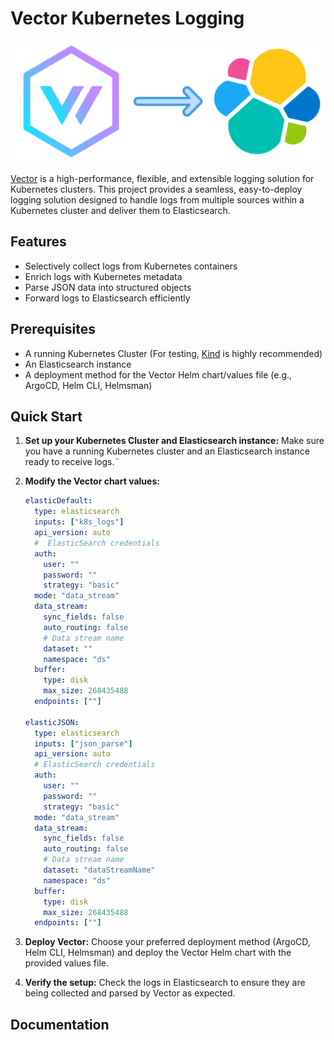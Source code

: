 # Vector Kubernetes Logging

![Vector-Elasti Logo](/assets/image.png)



[Vector](https://vector.dev/) is a high-performance, flexible, and extensible logging solution for Kubernetes clusters. This project provides a seamless, easy-to-deploy logging solution designed to handle logs from multiple sources within a Kubernetes cluster and deliver them to Elasticsearch.

## Features

- Selectively collect logs from Kubernetes containers
- Enrich logs with Kubernetes metadata
- Parse JSON data into structured objects
- Forward logs to Elasticsearch efficiently

## Prerequisites

- A running Kubernetes Cluster (For testing, [Kind](https://kind.sigs.k8s.io/) is highly recommended)
- An Elasticsearch instance
- A deployment method for the Vector Helm chart/values file (e.g., ArgoCD, Helm CLI, Helmsman)

## Quick Start

1. **Set up your Kubernetes Cluster and Elasticsearch instance:**
   Make sure you have a running Kubernetes cluster and an Elasticsearch instance ready to receive logs.¨

2. **Modify the Vector chart values:**
    ```yaml
    elasticDefault:
      type: elasticsearch
      inputs: ["k8s_logs"]
      api_version: auto
      #  ElasticSearch credentials 
      auth: 
        user: ""
        password: ""
        strategy: "basic"
      mode: "data_stream"
      data_stream:
        sync_fields: false 
        auto_routing: false
        # Data stream name 
        dataset: ""
        namespace: "ds"
      buffer:
        type: disk
        max_size: 268435488
      endpoints: [""]  

    elasticJSON:
      type: elasticsearch
      inputs: ["json_parse"]
      api_version: auto
      # ElasticSearch credentials 
      auth: 
        user: ""
        password: ""
        strategy: "basic"
      mode: "data_stream"
      data_stream:
        sync_fields: false 
        auto_routing: false
        # Data stream name
        dataset: "dataStreamName"
        namespace: "ds"
      buffer:
        type: disk
        max_size: 268435488
      endpoints: [""] 
    ```

3. **Deploy Vector:**
   Choose your preferred deployment method (ArgoCD, Helm CLI, Helmsman) and deploy the Vector Helm chart with the provided values file.

4. **Verify the setup:**
   Check the logs in Elasticsearch to ensure they are being collected and parsed by Vector as expected.

## Documentation